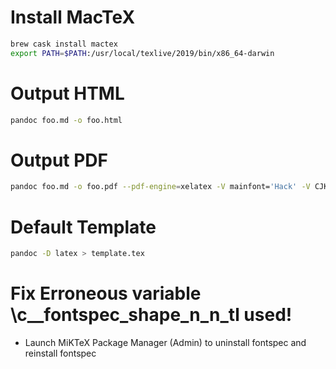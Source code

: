 # Install MacTeX
```sh
brew cask install mactex
export PATH=$PATH:/usr/local/texlive/2019/bin/x86_64-darwin
```

# Output HTML
```sh
pandoc foo.md -o foo.html
```

# Output PDF
```sh
pandoc foo.md -o foo.pdf --pdf-engine=xelatex -V mainfont='Hack' -V CJKmainfont='Source Han Sans SC' -V papersize=A4 -V geometry:margin=1in -V colorlinks -f markdown-implicit_figures
```

# Default Template
```sh
pandoc -D latex > template.tex
```

# Fix Erroneous variable \c__fontspec_shape_n_n_tl used!
* Launch MiKTeX Package Manager (Admin) to uninstall fontspec and reinstall fontspec
